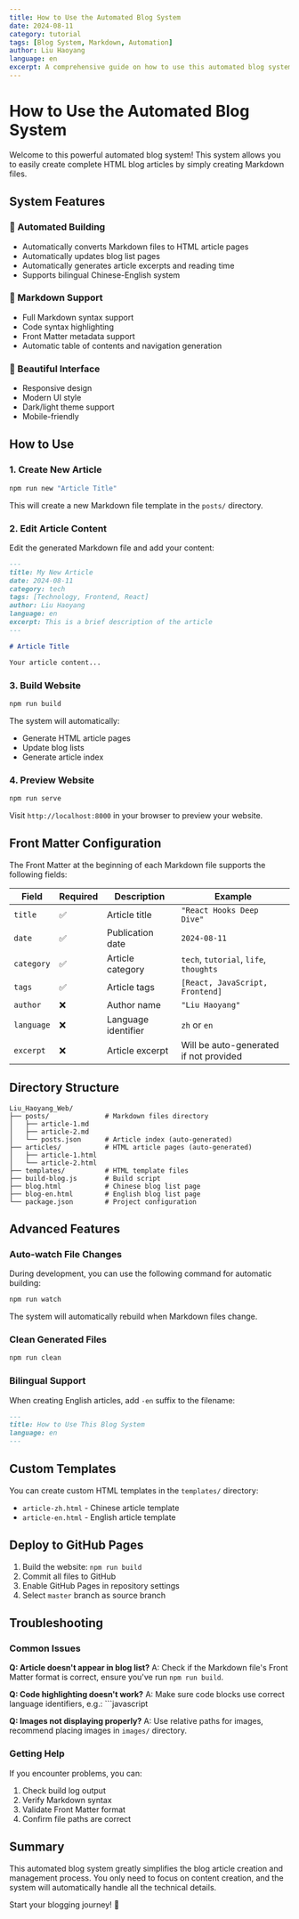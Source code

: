```yaml
---
title: How to Use the Automated Blog System
date: 2024-08-11
category: tutorial
tags: [Blog System, Markdown, Automation]
author: Liu Haoyang
language: en
excerpt: A comprehensive guide on how to use this automated blog system, from creating Markdown files to automatically generating HTML pages.
---
```


# How to Use the Automated Blog System

Welcome to this powerful automated blog system! This system allows you to easily create complete HTML blog articles by simply creating Markdown files.

## System Features

### 🚀 Automated Building
- Automatically converts Markdown files to HTML article pages
- Automatically updates blog list pages
- Automatically generates article excerpts and reading time
- Supports bilingual Chinese-English system

### 📝 Markdown Support
- Full Markdown syntax support
- Code syntax highlighting
- Front Matter metadata support
- Automatic table of contents and navigation generation

### 🎨 Beautiful Interface
- Responsive design
- Modern UI style
- Dark/light theme support
- Mobile-friendly

## How to Use

### 1. Create New Article
```bash
npm run new "Article Title"
```

This will create a new Markdown file template in the `posts/` directory.

### 2. Edit Article Content
Edit the generated Markdown file and add your content:

```markdown
---
title: My New Article
date: 2024-08-11
category: tech
tags: [Technology, Frontend, React]
author: Liu Haoyang
language: en
excerpt: This is a brief description of the article
---

# Article Title

Your article content...
```

### 3. Build Website
```bash
npm run build
```

The system will automatically:
- Generate HTML article pages
- Update blog lists
- Generate article index

### 4. Preview Website
```bash
npm run serve
```

Visit `http://localhost:8000` in your browser to preview your website.

## Front Matter Configuration

The Front Matter at the beginning of each Markdown file supports the following fields:

| Field | Required | Description | Example |
|-------|----------|-------------|---------|
| `title` | ✅ | Article title | `"React Hooks Deep Dive"` |
| `date` | ✅ | Publication date | `2024-08-11` |
| `category` | ✅ | Article category | `tech`, `tutorial`, `life`, `thoughts` |
| `tags` | ✅ | Article tags | `[React, JavaScript, Frontend]` |
| `author` | ❌ | Author name | `"Liu Haoyang"` |
| `language` | ❌ | Language identifier | `zh` or `en` |
| `excerpt` | ❌ | Article excerpt | Will be auto-generated if not provided |

## Directory Structure

```
Liu_Haoyang_Web/
├── posts/              # Markdown files directory
│   ├── article-1.md
│   ├── article-2.md
│   └── posts.json      # Article index (auto-generated)
├── articles/           # HTML article pages (auto-generated)
│   ├── article-1.html
│   └── article-2.html
├── templates/          # HTML template files
├── build-blog.js       # Build script
├── blog.html           # Chinese blog list page
├── blog-en.html        # English blog list page
└── package.json        # Project configuration
```

## Advanced Features

### Auto-watch File Changes
During development, you can use the following command for automatic building:

```bash
npm run watch
```

The system will automatically rebuild when Markdown files change.

### Clean Generated Files
```bash
npm run clean
```

### Bilingual Support
When creating English articles, add `-en` suffix to the filename:
```markdown
---
title: How to Use This Blog System
language: en
---
```

## Custom Templates

You can create custom HTML templates in the `templates/` directory:
- `article-zh.html` - Chinese article template
- `article-en.html` - English article template

## Deploy to GitHub Pages

1. Build the website: `npm run build`
2. Commit all files to GitHub
3. Enable GitHub Pages in repository settings
4. Select `master` branch as source branch

## Troubleshooting

### Common Issues

**Q: Article doesn't appear in blog list?**
A: Check if the Markdown file's Front Matter format is correct, ensure you've run `npm run build`.

**Q: Code highlighting doesn't work?**
A: Make sure code blocks use correct language identifiers, e.g.: \`\`\`javascript

**Q: Images not displaying properly?**
A: Use relative paths for images, recommend placing images in `images/` directory.

### Getting Help

If you encounter problems, you can:
1. Check build log output
2. Verify Markdown syntax
3. Validate Front Matter format
4. Confirm file paths are correct

## Summary

This automated blog system greatly simplifies the blog article creation and management process. You only need to focus on content creation, and the system will automatically handle all the technical details.

Start your blogging journey! 🎉